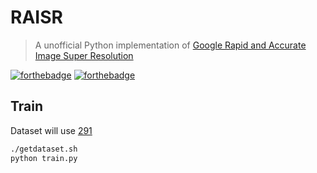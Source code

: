 # RAISR
> A unofficial Python implementation of  [Google Rapid and Accurate Image Super Resolution](https://arxiv.org/pdf/1606.01299.pdf)

[![forthebadge](http://forthebadge.com/images/badges/made-with-python.svg)](http://forthebadge.com)
[![forthebadge](http://forthebadge.com/images/badges/built-with-love.svg)](http://forthebadge.com)

## Train

Dataset will use [291](http://cv.snu.ac.kr/research/VDSR/train_data.zip)

```bash
./getdataset.sh
python train.py

```